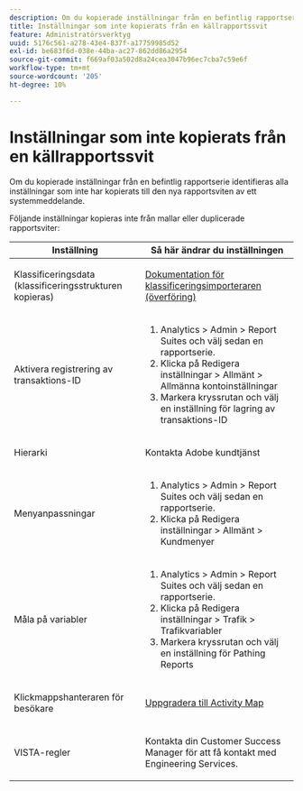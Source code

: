 ```yaml
---
description: Om du kopierade inställningar från en befintlig rapportserie identifieras alla inställningar som inte har kopierats till den nya rapportsviten av ett systemmeddelande.
title: Inställningar som inte kopierats från en källrapportssvit
feature: Administratörsverktyg
uuid: 5176c561-a278-43e4-837f-a17759985d52
exl-id: be683f6d-038e-44ba-ac27-862dd86a2954
source-git-commit: f669af03a502d8a24cea3047b96ec7cba7c59e6f
workflow-type: tm+mt
source-wordcount: '205'
ht-degree: 10%

---
```


# Inställningar som inte kopierats från en källrapportssvit

Om du kopierade inställningar från en befintlig rapportserie identifieras alla inställningar som inte har kopierats till den nya rapportsviten av ett systemmeddelande.

Följande inställningar kopieras inte från mallar eller duplicerade rapportsviter:

<table id="table_9774249E3D804E7D97F12B88E26F9066"> 
 <thead> 
  <tr> 
   <th colname="col1" class="entry"> Inställning </th> 
   <th colname="col2" class="entry"> Så här ändrar du inställningen </th> 
  </tr>
 </thead>
 <tbody> 
  <tr> 
   <td colname="col1"> <p>Klassificeringsdata (klassificeringsstrukturen kopieras) </p> </td> 
   <td colname="col2"> <p><a href="https://experienceleague.adobe.com/docs/analytics/components/classifications/classifications-importer/c-working-with-saint.html"> Dokumentation för klassificeringsimporteraren (överföring)</a> </p> </td> 
  </tr> 
  <tr> 
   <td colname="col1"> <p>Aktivera registrering av transaktions-ID </p> </td> 
   <td colname="col2"> 
    <ol id="ol_4F3028A440C94447890498CF2E64C15B"> 
     <li id="li_243C7F7DF3074F7FB9893BEFDA8B0732"> <span class="uicontrol"> Analytics</span> &gt;  <span class="uicontrol"> Admin</span> &gt;  <span class="uicontrol"> Report Suites</span> och välj sedan en rapportserie. </li> 
     <li id="li_357D06A1F528473CBA07D4C840BE95D9">Klicka på <span class="uicontrol"> Redigera inställningar</span> &gt; <span class="uicontrol"> Allmänt</span> &gt; <span class="uicontrol"> Allmänna kontoinställningar</span> </li> 
     <li id="li_9E0B7A9542864399AFDD5D422F7D6C22">Markera kryssrutan och välj en inställning för <span class="uicontrol"> lagring av transaktions-ID</span> </li> 
    </ol> </td> 
  </tr> 
  <tr> 
   <td colname="col1"> <p>Hierarki </p> </td> 
   <td colname="col2"> <p>Kontakta Adobe kundtjänst </p> </td> 
  </tr> 
  <tr> 
   <td colname="col1"> <p>Menyanpassningar </p> </td> 
   <td colname="col2"> 
    <ol id="ol_A3277C5843704DEA902DF030099E9227"> 
     <li id="li_8B3A5974466C4D9D9A3D3D0C6A30F414"><span class="uicontrol"> Analytics</span> &gt;  <span class="uicontrol"> Admin</span> &gt;  <span class="uicontrol"> Report Suites</span> och välj sedan en rapportserie. </li> 
     <li id="li_1B44AFD4026346698F3CB75E2CBF1959">Klicka på <span class="uicontrol"> Redigera inställningar</span> &gt; <span class="uicontrol"> Allmänt</span> &gt; <span class="uicontrol"> Kundmenyer</span> </li> 
    </ol> </td> 
  </tr> 
  <tr> 
   <td colname="col1"> <p>Måla på variabler </p> </td> 
   <td colname="col2"> 
    <ol id="ol_903A5FEF5B9847929BBB514A481F6E22"> 
     <li id="li_E352211ABD3245EC8C06313221BA4B36"><span class="uicontrol"> Analytics</span> &gt;  <span class="uicontrol"> Admin</span> &gt;  <span class="uicontrol"> Report Suites</span> och välj sedan en rapportserie. </li> 
     <li id="li_B19C4112D57D4D329A0774EBB345473B">Klicka på <span class="uicontrol"> Redigera inställningar</span> &gt; <span class="uicontrol"> Trafik</span> &gt; <span class="uicontrol"> Trafikvariabler</span> </li> 
     <li id="li_B1CED2EC85FE4A8EB7D95076040B35E1">Markera kryssrutan och välj en inställning för <span class="uicontrol"> Pathing Reports</span> </li> 
    </ol> </td> 
  </tr> 
  <tr> 
   <td colname="col1"> <p>Klickmappshanteraren för besökare </p> </td> 
   <td colname="col2"> <p><a href="https://experienceleague.adobe.com/docs/analytics/analyze/activity-map/getting-started/get-started-admins/activitymap-enable.html"> Uppgradera till Activity Map</a> </p> </td> 
  </tr> 
  <tr> 
   <td colname="col1"> <p>VISTA-regler </p> </td> 
   <td colname="col2"> <p>Kontakta din Customer Success Manager för att få kontakt med Engineering Services. </p> </td> 
  </tr> 
 </tbody> 
</table>
